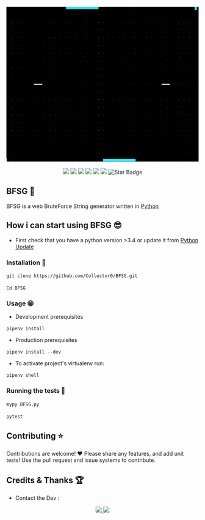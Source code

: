 <p align="center">
  <img width="720" height="405" src="https://github.com/Collector0/BFSG/blob/main/img/BFSG.gif">
</p>
<p align="center">
   <img src="https://img.shields.io/badge/Dev-Yezz123-green?style"/>
   <img src="https://img.shields.io/badge/language-python-blue?style"/>
   <img src="https://img.shields.io/github/license/Collector0/BFSG"/>
   <img src="https://img.shields.io/github/stars/Collector0/BFSG"/>
   <img src="https://img.shields.io/github/forks/Collector0/BFSG"/>
   <img src="https://visitor-badge.laobi.icu/badge?page_id=Collector0.Pretty-Readme">
   <img src="https://img.shields.io/static/v1?label=%F0%9F%8C%9F&message=If%20Useful&style=style=flat&color=BC4E99" alt="Star Badge"/>
</p>

## BFSG 🌙

BFSG is a web BruteForce String generator written in [Python](https://www.python.org/)

## How i can start using BFSG 😎

- First check that you have a python version >3.4 or update it from [Python Update](https://www.python.org/downloads/)

### Installation 🤘

```
git clone https://github.com/Collector0/BFSG.git

Cd BFSG
```
### Usage 😁

- Development prerequisites

```
pipenv install
```

- Production prerequisites

```
pipenv install --dev
```

- To activate project's virtualenv run:
```
pipenv shell
```
### Running the tests 🥱

```
mypy BFSG.py

pytest
```
## Contributing ⭐

Contributions are welcome! ❤ Please share any features, and add unit tests! Use the pull request and issue systems to contribute.

## Credits & Thanks 🏆

- Contact the Dev :
<p align="center">
	<!---<a href="https://www.instagram.com/froggy__19/">
  <code><img src="https://img.shields.io/badge/Froggy__19%20-%23E4405F.svg?&style=for-the-badge&logo=Instagram&logoColor=white"/></code>
		</a>--->
	<a href="https://www.twitch.tv/yassertahiri">
  <code><img src="https://img.shields.io/badge/yassertahiri%20-%239146FF.svg?&style=for-the-badge&logo=Twitch&logoColor=white"/></code>
	</a>
	<a href="https://twitter.com/THyasser1">
  <code><img src="https://img.shields.io/badge/THyasser1%20-%231DA1F2.svg?&style=for-the-badge&logo=Twitter&logoColor=white"/></code>
  </a>
	
